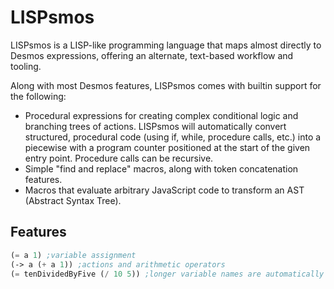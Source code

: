 # LISPsmos
LISPsmos is a LISP-like programming language that maps almost directly to Desmos expressions, offering an alternate, text-based workflow and tooling. 

Along with most Desmos features, LISPsmos comes with builtin support for the following:
- Procedural expressions for creating complex conditional logic and branching trees of actions. LISPsmos will automatically convert structured, procedural code (using if, while, procedure calls, etc.) into a piecewise with a program counter positioned at the start of the given entry point. Procedure calls can be recursive.
- Simple "find and replace" macros, along with token concatenation features.
- Macros that evaluate arbitrary JavaScript code to transform an AST (Abstract Syntax Tree).

## Features
```lisp
(= a 1) ;variable assignment
(-> a (+ a 1)) ;actions and arithmetic operators
(= tenDividedByFive (/ 10 5)) ;longer variable names are automatically made subscript
```